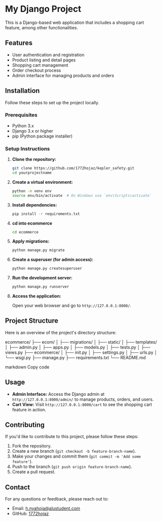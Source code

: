 # My Django Project

This is a Django-based web application that includes a shopping cart feature, among other functionalities.

## Features

- User authentication and registration
- Product listing and detail pages
- Shopping cart management
- Order checkout process
- Admin interface for managing products and orders

## Installation

Follow these steps to set up the project locally.

### Prerequisites

- Python 3.x
- Django 3.x or higher
- pip (Python package installer)

### Setup Instructions

1. **Clone the repository:**

    ```bash
    git clone https://github.com/1772hojaz/kepler_safety.git
    cd yourprojectname
    ```

2. **Create a virtual environment:**

    ```bash
    python -m venv env
    source env/bin/activate  # On Windows use `env\Scripts\activate`
    ```

3. **Install dependencies:**

    ```bash
    pip install -r requirements.txt
    ```
4. **cd into ecommerce**
    ```bash
    cd ecommerce
    ```

5. **Apply migrations:**

    ```bash
    python manage.py migrate
    ```

6. **Create a superuser (for admin access):**

    ```bash
    python manage.py createsuperuser
    ```

7. **Run the development server:**

    ```bash
    python manage.py runserver
    ```

8. **Access the application:**

    Open your web browser and go to `http://127.0.0.1:8000/`.

## Project Structure

Here is an overview of the project's directory structure:

ecommerce/
├── ecom/
│ ├── migrations/
│ ├── static/
│ ├── templates/
│ ├── admin.py
│ ├── apps.py
│ ├── models.py
│ ├── tests.py
│ ├── views.py
├── ecommerce/
│ ├── init.py
│ ├── settings.py
│ ├── urls.py
│ └── wsgi.py
├── manage.py
├── requirements.txt
└── README.md

markdown
Copy code

## Usage

- **Admin Interface:** Access the Django admin at `http://127.0.0.1:8000/admin/` to manage products, orders, and users.
- **Cart View:** Visit `http://127.0.0.1:8000/cart` to see the shopping cart feature in action.

## Contributing

If you'd like to contribute to this project, please follow these steps:

1. Fork the repository.
2. Create a new branch (`git checkout -b feature-branch-name`).
3. Make your changes and commit them (`git commit -m 'Add some feature'`).
4. Push to the branch (`git push origin feature-branch-name`).
5. Create a pull request.


## Contact

For any questions or feedback, please reach out to:

- Email: h.nyahoja@alustudent.com
- GitHub: [1772hojaz](https://github.com/1772hojaz)


